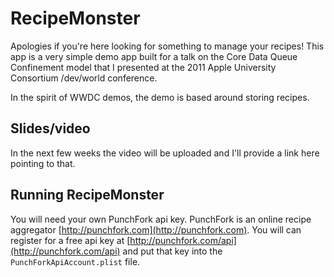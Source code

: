 RecipeMonster
=============

Apologies if you're here looking for something to manage your recipes! This app is a very simple
demo app built for a talk on the Core Data Queue Confinement model that I presented at the
2011 Apple University Consortium /dev/world conference.

In the spirit of WWDC demos, the demo is based around storing recipes.

Slides/video
------------

In the next few weeks the video will be uploaded and I'll provide a link here pointing to that.

Running RecipeMonster
---------------------

You will need your own PunchFork api key. PunchFork is an online recipe aggregator
[http://punchfork.com](http://punchfork.com). You will can register for a free api key at
[http://punchfork.com/api](http://punchfork.com/api) and put that key into the
`PunchForkApiAccount.plist` file.
